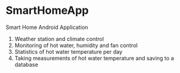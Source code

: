 # SmartHomeApp
Smart Home Android Application 
1. Weather station and climate control 
2. Monitoring of hot water, humidity and fan control 
3. Statistics of hot water temperature per day 
4. Taking measurements of hot water temperature and saving to a database